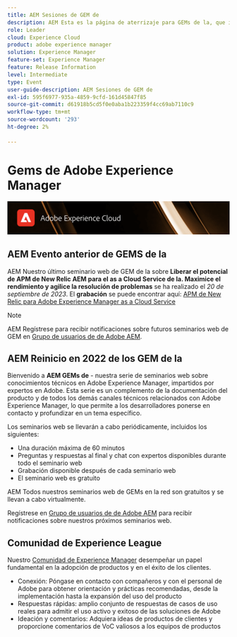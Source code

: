 ```yaml
---
title: AEM Sesiones de GEM de
description: AEM Esta es la página de aterrizaje para GEMs de la, que incluye información sobre la serie de seminarios web e información de registro, seminarios web anteriores y futuros
role: Leader
cloud: Experience Cloud
product: adobe experience manager
solution: Experience Manager
feature-set: Experience Manager
feature: Release Information
level: Intermediate
type: Event
user-guide-description: AEM Sesiones de GEM de
exl-id: 595f6977-935a-4859-9cfd-161d45847f85
source-git-commit: d61918b5cd5f0e0aba1b223359f4cc69ab7110c9
workflow-type: tm+mt
source-wordcount: '293'
ht-degree: 2%

---
```


# Gems de Adobe Experience Manager

<img alt="Experiencias digitales" src="./assets/ADX_Gems.png"/>

## AEM Evento anterior de GEMS de la

<!--  Remove the comment marks, and put the upcoming event in the below table

<table style="max-width: 1214px;">
<tr>
  <td style="vertical-align: top;">
    <a href="https://www.youtube.com/watch?v=f1T9XU9TCJU">
      <img alt="Experience League LIVE Oct 25" src="assets/Oct25_2022_exl_live_banner_web_1920_WebBanner.png">
    </a>
    <div>
      <a href="https://www.youtube.com/watch?v=f1T9XU9TCJU">
        <strong>Deliver the right offer at the right time with decision management</strong>
      </a>
      <br/><em>with Sandra Hausmann, Ben Tepfer, Brandon Poyfair, and Jason Hickey</em>
      <br/><em>October 25, 2022</em>
    </div>
  </td>
</tr>
</table>

-->
AEM Nuestro último seminario web de GEM de la sobre **Liberar el potencial de APM de New Relic AEM para el as a Cloud Service de la. Maximice el rendimiento y agilice la resolución de problemas** se ha realizado el *20 de septiembre de 2023*.
El **grabación** se puede encontrar aquí: [APM de New Relic para Adobe Experience Manager as a Cloud Service](/help/experience-manager-gems/gems2023/newrelic-apm-for-aem-cloud-service.md)

>[!NOTE]
>
> AEM Regístrese para recibir notificaciones sobre futuros seminarios web de GEM en [Grupo de usuarios de de Adobe AEM](https://aem-augs.adobe.com/).

## AEM Reinicio en 2022 de los GEM de la

Bienvenido a **AEM GEMs de** - nuestra serie de seminarios web sobre conocimientos técnicos en Adobe Experience Manager, impartidos por expertos en Adobe. Esta serie es un complemento de la documentación del producto y de todos los demás canales técnicos relacionados con Adobe Experience Manager, lo que permite a los desarrolladores ponerse en contacto y profundizar en un tema específico.

Los seminarios web se llevarán a cabo periódicamente, incluidos los siguientes:

* Una duración máxima de 60 minutos
* Preguntas y respuestas al final y chat con expertos disponibles durante todo el seminario web
* Grabación disponible después de cada seminario web
* El seminario web es gratuito

AEM Todos nuestros seminarios web de GEMs en la red son gratuitos y se llevan a cabo virtualmente.

Regístrese en [Grupo de usuarios de de Adobe AEM](https://aem-augs.adobe.com/) para recibir notificaciones sobre nuestros próximos seminarios web.

## Comunidad de Experience League

Nuestro [Comunidad de Experience Manager](https://experienceleaguecommunities.adobe.com/t5/adobe-experience-manager/ct-p/adobe-experience-manager-community?profile.language=es) desempeñar un papel fundamental en la adopción de productos y en el éxito de los clientes.

* Conexión: Póngase en contacto con compañeros y con el personal de Adobe para obtener orientación y prácticas recomendadas, desde la implementación hasta la expansión del uso del producto
* Respuestas rápidas: amplio conjunto de respuestas de casos de uso reales para admitir el uso activo y exitoso de las soluciones de Adobe
* Ideación y comentarios: Adquiera ideas de productos de clientes y proporcione comentarios de VoC valiosos a los equipos de productos
